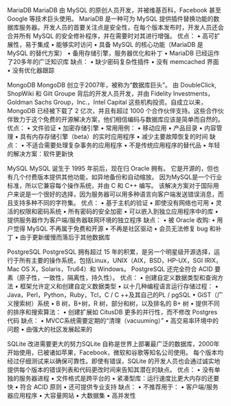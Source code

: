 MariaDB
MariaDB 由 MySQL 的原创人员开发，并被维基百科，Facebook 甚至 Google 等技术巨头使用。 MariaDB 是一种可为 MySQL 提供插件替换功能的数据库服务器。开发人员的首要关注点是安全性，在每个版本发布时，开发人员还会合并所有 MySQL 的安全修补程序，并在需要时对其进行增强。
优点： 
•	高可扩展性，易于集成 
•	能够实时访问 
•	具备 MySQL 的核心功能（MariaDB 是 MySQL 的替代方案） 
•	备用存储引擎，服务器优化和补丁 
•	MariaDB 已经运作了20多年的广泛知识库 
缺点： 
•	缺少密码复杂性插件 
•	没有 memcached 界面 
•	没有优化器跟踪 

MongoDB
MongoDB 创立于2007年，被称为“数据库巨头”。 由 DoubleClick, ShopWiki 和 Gilt Groupe 背后的开发人员开发，并由 Fidelity Investments， Goldman Sachs Group，Inc.，Intel Capital 这些机构投资。自成立以来，MongoDB 已经被下载了 2 亿次，并且有超过 1000 个合作伙伴支持。这些合作伙伴致力于这个免费的开源解决方案，他们相信编码与数据库应该是简单而自然的。
优点：
•	文件验证 
•	加密存储引擎 
•	常用用例： 
•	移动应用 
•	产品目录 
•	内容管理 
•	具有内存存储引擎（beta）的实时应用程序 
•	减少主要故障恢复的时间 
缺点： 
•	不适合需要处理复杂事务的应用程序 
•	不是传统应用程序的替代品 
•	年轻的解决方案：软件更新快 

MySQL 
MySQL 诞生于 1995 年前后，现在归 Oracle 拥有。 它是开源的，但也有几个付费版本提供其他功能，如异地备份和自动缩放。 因为MySQL是一个行业标准，所以它兼容每个操作系统，并由 C 和 C++ 编写。 该解决方案对于国际用户来说是一个很好的选择，因为服务器可以用多种语言向客户端发送错误消息，而且支持多种不同的字符集。 
优点：
•	基于主机的验证
•	即使没有网络也可用
•	灵活的权限和密码系统
•	所有密码的安全加密
•	可以嵌入到独立应用程序中的库
•	提供服务器作为客户端/服务器联网环境的独立程序
缺点：
•	被 Oracle 收购:
•	用户觉得 MySQL 不再属于免费和开源
•	不再是社区驱动
•	会员无法修复 bug 和补丁
•	由于更新缓慢而落后于其他数据库

PostgreSQL
PostgreSQL 拥有超过 15 年的积累，是另一个明星级开源选择，运行于所有主要的操作系统，包括Linux，UNIX（AIX，BSD，HP-UX，SGI IRIX，Mac OS X，Solaris，Tru64）和 Windows。 PostgreSQL 还完全符合 ACID 要素（原子性，一致性，隔离性，持久性）。
优点：
•	创建自定义数据类型和查询方法 
•	框架允许定义和创建自定义数据类型 
•	以十几种编程语言运行存储过程： 
•	Java，Perl，Python，Ruby，Tcl，C / C ++及其自己的PL / pgSQL 
•	GiST（广义搜索树）系统 
•	B 树，B+树，R 树，部分和树，以及排名的 B+ 树 
•	提供不同的排序和搜索算法： 
•	创建扩展如 CitusDB 更多的并行性，而不修改 Postgres 代码 
缺点：
•	MVCC系统需要定期的“清理（vacuuming）”
•	高交易率环境中的问题
•	由强大的社区发展起来的

SQLite
改进需要更大的努力SQLite 自称是世界上部署最广泛的数据库，2000年开始使用，已被诸如苹果，Facebook，微软和谷歌等知名公司使用。 每个版本均经过仔细测试来以确保可靠性。即使有错误，SQLite 的开发人员也会通过诚实地提供每个版本的错误列表和代码更改时间来告知其潜在的缺点。 
优点： 
•	没有单独的服务器进程 
•	文件格式是跨平台的 
•	紧凑型库：运行速度比更大内存的还要快 
•	符合 ACID 原则 
•	还可提供专业支持 
缺点： 
•	不推荐用于： 
•	客户端/服务器应用程序 
•	大容量网站 
•	大数据集 
•	高并发性 




